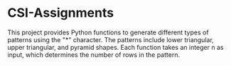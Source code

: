 # CSI-Assignments
This project provides Python functions to generate different types of patterns using the "*" character. The patterns include lower triangular, upper triangular, and pyramid shapes. Each function takes an integer n as input, which determines the number of rows in the pattern.
